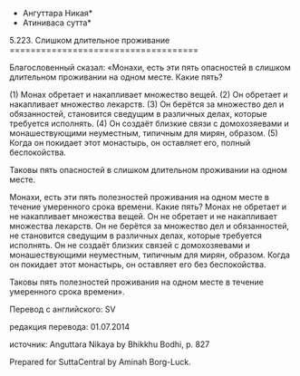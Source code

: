 * Ангуттара Никая*
* Атиниваса сутта*

5\.223\. Слишком длительное проживание
\=\=\=\=\=\=\=\=\=\=\=\=\=\=\=\=\=\=\=\=\=\=\=\=\=\=\=\=\=\=\=\=\=\=\=\=

Благословенный сказал: «Монахи, есть эти пять опасностей в слишком длительном проживании на одном месте\. Какие пять?

\(1\) Монах обретает и накапливает множество вещей\. \(2\) Он обретает и накапливает множество лекарств\. \(3\) Он берётся за множество дел и обязанностей, становится сведущим в различных делах, которые требуется исполнять\. \(4\) Он создаёт близкие связи с домохозяевами и монашествующими неуместным, типичным для мирян, образом\. \(5\) Когда он покидает этот монастырь, он оставляет его, полный беспокойства\.

Таковы пять опасностей в слишком длительном проживании на одном месте\.

Монахи, есть эти пять полезностей проживания на одном месте в течение умеренного срока времени\. Какие пять? Монах не обретает и не накапливает множества вещей\. Он не обретает и не накапливает множества лекарств\. Он не берётся за множество дел и обязанностей, не становится сведущим в различных делах, которые требуется исполнять\. Он не создаёт близких связей с домохозяевами и монашествующими неуместным, типичным для мирян, образом\. Когда он покидает этот монастырь, он оставляет его без беспокойства\.

Таковы пять полезностей проживания на одном месте в течение умеренного срока времени»\.

Перевод с английского: SV

редакция перевода: 01\.07\.2014

источник: Anguttara Nikaya by Bhikkhu Bodhi, p\. 827

Prepared for SuttaCentral by Aminah Borg\-Luck\.
